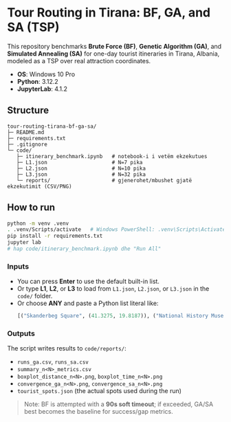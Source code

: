 # Tour Routing in Tirana: BF, GA, and SA (TSP)

This repository benchmarks **Brute Force (BF)**, **Genetic Algorithm (GA)**, and **Simulated Annealing (SA)** for one-day tourist itineraries in Tirana, Albania, modeled as a TSP over real attraction coordinates.

- **OS**: Windows 10 Pro  
- **Python**: 3.12.2  
- **JupyterLab**: 4.1.2  

## Structure
```
tour-routing-tirana-bf-ga-sa/
├─ README.md
├─ requirements.txt
├─ .gitignore
└─ code/
   ├─ itinerary_benchmark.ipynb   # notebook-i i vetëm ekzekutues
   ├─ L1.json                     # N=7 pika
   ├─ L2.json                     # N=10 pika
   ├─ L3.json                     # N=32 pika
   └─ reports/                    # gjenerohet/mbushet gjatë ekzekutimit (CSV/PNG)

```

## How to run
```bash
python -m venv .venv
. .venv/Scripts/activate   # Windows PowerShell: .venv\Scripts\Activate.ps1
pip install -r requirements.txt
jupyter lab
# hap code/itinerary_benchmark.ipynb dhe "Run All"

```

### Inputs
- You can press **Enter** to use the default built-in list.
- Or type **L1**, **L2**, or **L3** to load from `L1.json`, `L2.json`, or `L3.json` in the `code/` folder.
- Or choose **ANY** and paste a Python list literal like:
  ```python
  [("Skanderbeg Square", (41.3275, 19.8187)), ("National History Museum", (41.3270, 19.8180)), ...]
  ```

### Outputs
The script writes results to `code/reports/`:
- `runs_ga.csv`, `runs_sa.csv`
- `summary_n<N>_metrics.csv`
- `boxplot_distance_n<N>.png`, `boxplot_time_n<N>.png`
- `convergence_ga_n<N>.png`, `convergence_sa_n<N>.png`
- `tourist_spots.json` (the actual spots used during the run)

> Note: BF is attempted with a **90s soft timeout**; if exceeded, GA/SA best becomes the baseline for success/gap metrics.

